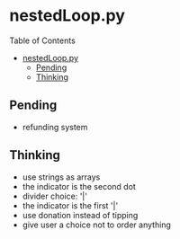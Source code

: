 # nestedLoop.py
Table of Contents
- [nestedLoop.py](#nestedlooppy)
  - [Pending](#pending)
  - [Thinking](#thinking)


## Pending
* refunding system
## Thinking
* use strings as arrays
* the indicator is the second dot
* divider choice: '|'
* the indicator is the first '|'
* use donation instead of tipping
* give user a choice not to order anything